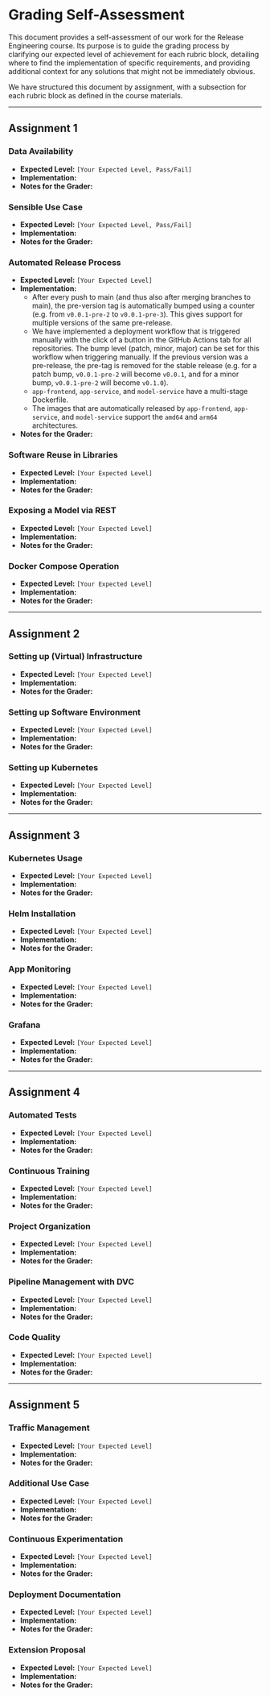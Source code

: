 # Grading Self-Assessment

This document provides a self-assessment of our work for the Release Engineering course. Its purpose is to guide the grading process by clarifying our expected level of achievement for each rubric block, detailing where to find the implementation of specific requirements, and providing additional context for any solutions that might not be immediately obvious.

We have structured this document by assignment, with a subsection for each rubric block as defined in the course materials.

---

## Assignment 1

### Data Availability 

*   **Expected Level:** `[Your Expected Level, Pass/Fail]`
*   **Implementation:**
*   **Notes for the Grader:**

### Sensible Use Case 

*   **Expected Level:** `[Your Expected Level, Pass/Fail]`
*   **Implementation:**
*   **Notes for the Grader:**

### Automated Release Process

*   **Expected Level:** `[Your Expected Level]`
*   **Implementation:**
    - After every push to main (and thus also after merging branches to main), the pre-version tag is automatically bumped using a counter (e.g. from `v0.0.1-pre-2` to `v0.0.1-pre-3`). This gives support for multiple versions of the same pre-release.
    - We have implemented a deployment workflow that is triggered manually with the click of a button in the GitHub Actions tab for all repositories. The bump level (patch, minor, major) can be set for this workflow when triggering manually. If the previous version was a pre-release, the pre-tag is removed for the stable release (e.g. for a patch bump, `v0.0.1-pre-2` will become `v0.0.1`, and for a minor bump, `v0.0.1-pre-2` will become `v0.1.0`).
    - `app-frontend`, `app-service`, and `model-service` have a multi-stage Dockerfile.
    - The images that are automatically released by `app-frontend`, `app-service`, and `model-service` support the `amd64` and `arm64` architectures.
*   **Notes for the Grader:**

### Software Reuse in Libraries

*   **Expected Level:** `[Your Expected Level]`
*   **Implementation:**
*   **Notes for the Grader:**

### Exposing a Model via REST

*   **Expected Level:** `[Your Expected Level]`
*   **Implementation:**
*   **Notes for the Grader:**

### Docker Compose Operation

*   **Expected Level:** `[Your Expected Level]`
*   **Implementation:**
*   **Notes for the Grader:**

---

## Assignment 2

### Setting up (Virtual) Infrastructure

*   **Expected Level:** `[Your Expected Level]`
*   **Implementation:**
*   **Notes for the Grader:**

### Setting up Software Environment

*   **Expected Level:** `[Your Expected Level]`
*   **Implementation:**
*   **Notes for the Grader:**

### Setting up Kubernetes

*   **Expected Level:** `[Your Expected Level]`
*   **Implementation:**
*   **Notes for the Grader:**

---

## Assignment 3

### Kubernetes Usage

*   **Expected Level:** `[Your Expected Level]`
*   **Implementation:**
*   **Notes for the Grader:**

### Helm Installation

*   **Expected Level:** `[Your Expected Level]`
*   **Implementation:**
*   **Notes for the Grader:**

### App Monitoring

*   **Expected Level:** `[Your Expected Level]`
*   **Implementation:**
*   **Notes for the Grader:**

### Grafana

*   **Expected Level:** `[Your Expected Level]`
*   **Implementation:**
*   **Notes for the Grader:**

---

## Assignment 4

### Automated Tests

*   **Expected Level:** `[Your Expected Level]`
*   **Implementation:**
*   **Notes for the Grader:**

### Continuous Training

*   **Expected Level:** `[Your Expected Level]`
*   **Implementation:**
*   **Notes for the Grader:**

### Project Organization

*   **Expected Level:** `[Your Expected Level]`
*   **Implementation:**
*   **Notes for the Grader:**

### Pipeline Management with DVC

*   **Expected Level:** `[Your Expected Level]`
*   **Implementation:**
*   **Notes for the Grader:**

### Code Quality

*   **Expected Level:** `[Your Expected Level]`
*   **Implementation:**
*   **Notes for the Grader:**

---

## Assignment 5

### Traffic Management

*   **Expected Level:** `[Your Expected Level]`
*   **Implementation:**
*   **Notes for the Grader:**

### Additional Use Case

*   **Expected Level:** `[Your Expected Level]`
*   **Implementation:**
*   **Notes for the Grader:**

### Continuous Experimentation

*   **Expected Level:** `[Your Expected Level]`
*   **Implementation:**
*   **Notes for the Grader:**

### Deployment Documentation

*   **Expected Level:** `[Your Expected Level]`
*   **Implementation:**
*   **Notes for the Grader:**

### Extension Proposal

*   **Expected Level:** `[Your Expected Level]`
*   **Implementation:**
*   **Notes for the Grader:**
